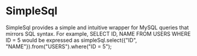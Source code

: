 # SimpleSql
SimpleSql provides a simple and intuitive wrapper for MySQL queries that mirrors SQL syntax. For example, SELECT ID, NAME FROM USERS WHERE ID = 5 would be expressed as simpleSql.select({"ID", "NAME"}).from("USERS").where("ID = 5");

